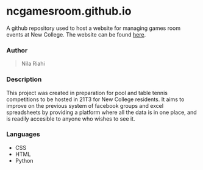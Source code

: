 # ncgamesroom.github.io
A github repository used to host a website for managing games room events at New College. The website can be found [here](https://ncgamesroom.github.io).
### Author
> Nila Riahi
### Description
This project was created in preparation for pool and table tennis competitions to be hosted in 21T3 for New College residents. It aims to improve on the previous system of facebook groups and excel spreadsheets by providing a platform where all the data is in one place, and is readily accesible to anyone who wishes to see it.
### Languages
* CSS
* HTML
* Python
